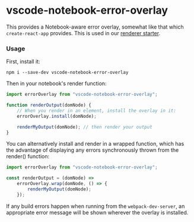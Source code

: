 # vscode-notebook-error-overlay

This provides a Notebook-aware error overlay, somewhat like that which
`create-react-app` provides. This is used in our
[renderer starter](https://github.com/microsoft/vscode-notebook-renderer-starter).

### Usage

First, install it:

```
npm i --save-dev vscode-notebook-error-overlay
```

Then in your notebook's render function:

```ts
import errorOverlay from "vscode-notebook-error-overlay";

function renderOutput(domNode) {
	// When you render in an element, install the overlay in it:
	errorOverlay.install(domNode);

	renderMyOutput(domNode); // then render your output
}
```

You can alternatively install and render in a wrapped function, which has the
advantage of displaying any errors synchronously thrown from the render()
function:

```ts
import errorOverlay from "vscode-notebook-error-overlay";

const renderOutput = (domNode) =>
	errorOverlay.wrap(domNode, () => {
		renderMyOutput(domNode);
	});
```

If any build errors happen when running from the `webpack-dev-server`, an
appropriate error message will be shown wherever the overlay is installed.
